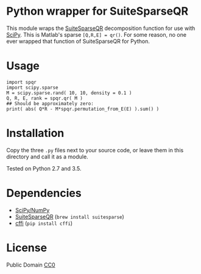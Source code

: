 # Python wrapper for SuiteSparseQR

This module wraps the [SuiteSparseQR](http://faculty.cse.tamu.edu/davis/suitesparse.html)
decomposition function for use with [SciPy](http://www.scipy.org).
This is Matlab's sparse `[Q,R,E] = qr()`.
For some reason, no one ever wrapped that function of SuiteSparseQR for Python.

# Usage

    import spqr
    import scipy.sparse
    M = scipy.sparse.rand( 10, 10, density = 0.1 )
    Q, R, E, rank = spqr.qr( M )
    ## Should be approximately zero:
    print( abs( Q*R - M*spqr.permutation_from_E(E) ).sum() )

# Installation

Copy the three `.py` files next to your source code,
or leave them in this directory and call it as a module.

Tested on Python 2.7 and 3.5.

# Dependencies

* [SciPy/NumPy](http://www.scipy.org)
* [SuiteSparseQR](http://faculty.cse.tamu.edu/davis/suitesparse.html) (`brew install suitesparse`)
* [cffi](http://cffi.readthedocs.io/) (`pip install cffi`)

# License

Public Domain [CC0](http://creativecommons.org/publicdomain/zero/1.0/)
